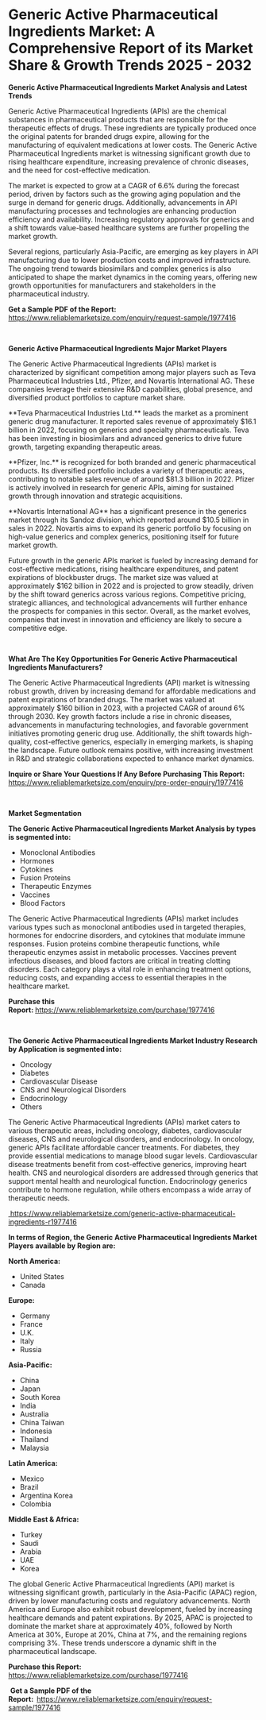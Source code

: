 <p><h1>Generic Active Pharmaceutical Ingredients Market: A Comprehensive Report of its Market Share & Growth Trends 2025 - 2032</h1></p><p><strong>Generic Active Pharmaceutical Ingredients Market Analysis and Latest Trends</strong></p>
<p><p>Generic Active Pharmaceutical Ingredients (APIs) are the chemical substances in pharmaceutical products that are responsible for the therapeutic effects of drugs. These ingredients are typically produced once the original patents for branded drugs expire, allowing for the manufacturing of equivalent medications at lower costs. The Generic Active Pharmaceutical Ingredients market is witnessing significant growth due to rising healthcare expenditure, increasing prevalence of chronic diseases, and the need for cost-effective medication.</p><p>The market is expected to grow at a CAGR of 6.6% during the forecast period, driven by factors such as the growing aging population and the surge in demand for generic drugs. Additionally, advancements in API manufacturing processes and technologies are enhancing production efficiency and availability. Increasing regulatory approvals for generics and a shift towards value-based healthcare systems are further propelling the market growth. </p><p>Several regions, particularly Asia-Pacific, are emerging as key players in API manufacturing due to lower production costs and improved infrastructure. The ongoing trend towards biosimilars and complex generics is also anticipated to shape the market dynamics in the coming years, offering new growth opportunities for manufacturers and stakeholders in the pharmaceutical industry.</p></p>
<p><strong>Get a Sample PDF of the Report:&nbsp;</strong> <a href="https://www.reliablemarketsize.com/enquiry/request-sample/1977416?utm_campaign=3164&utm_medium=2&utm_source=Github&utm_content=ia&utm_term=19042025&utm_id=generic-active-pharmaceutical-ingredients">https://www.reliablemarketsize.com/enquiry/request-sample/1977416</a></p>
<p>&nbsp;</p>
<p><strong>Generic Active Pharmaceutical Ingredients Major Market Players</strong></p>
<p><p>The Generic Active Pharmaceutical Ingredients (APIs) market is characterized by significant competition among major players such as Teva Pharmaceutical Industries Ltd., Pfizer, and Novartis International AG. These companies leverage their extensive R&D capabilities, global presence, and diversified product portfolios to capture market share.</p><p>**Teva Pharmaceutical Industries Ltd.** leads the market as a prominent generic drug manufacturer. It reported sales revenue of approximately $16.1 billion in 2022, focusing on generics and specialty pharmaceuticals. Teva has been investing in biosimilars and advanced generics to drive future growth, targeting expanding therapeutic areas.</p><p>**Pfizer, Inc.** is recognized for both branded and generic pharmaceutical products. Its diversified portfolio includes a variety of therapeutic areas, contributing to notable sales revenue of around $81.3 billion in 2022. Pfizer is actively involved in research for generic APIs, aiming for sustained growth through innovation and strategic acquisitions.</p><p>**Novartis International AG** has a significant presence in the generics market through its Sandoz division, which reported around $10.5 billion in sales in 2022. Novartis aims to expand its generic portfolio by focusing on high-value generics and complex generics, positioning itself for future market growth.</p><p>Future growth in the generic APIs market is fueled by increasing demand for cost-effective medications, rising healthcare expenditures, and patent expirations of blockbuster drugs. The market size was valued at approximately $162 billion in 2022 and is projected to grow steadily, driven by the shift toward generics across various regions. Competitive pricing, strategic alliances, and technological advancements will further enhance the prospects for companies in this sector. Overall, as the market evolves, companies that invest in innovation and efficiency are likely to secure a competitive edge.</p></p>
<p>&nbsp;</p>
<p><strong>What Are The Key Opportunities For Generic Active Pharmaceutical Ingredients Manufacturers?</strong></p>
<p><p>The Generic Active Pharmaceutical Ingredients (API) market is witnessing robust growth, driven by increasing demand for affordable medications and patent expirations of branded drugs. The market was valued at approximately $160 billion in 2023, with a projected CAGR of around 6% through 2030. Key growth factors include a rise in chronic diseases, advancements in manufacturing technologies, and favorable government initiatives promoting generic drug use. Additionally, the shift towards high-quality, cost-effective generics, especially in emerging markets, is shaping the landscape. Future outlook remains positive, with increasing investment in R&D and strategic collaborations expected to enhance market dynamics.</p></p>
<p><strong>Inquire or Share Your Questions If Any Before Purchasing This Report:</strong> <a href="https://www.reliablemarketsize.com/enquiry/pre-order-enquiry/1977416?utm_campaign=3164&utm_medium=2&utm_source=Github&utm_content=ia&utm_term=19042025&utm_id=generic-active-pharmaceutical-ingredients">https://www.reliablemarketsize.com/enquiry/pre-order-enquiry/1977416</a></p>
<p>&nbsp;</p>
<p><strong>Market Segmentation</strong></p>
<p><strong>The Generic Active Pharmaceutical Ingredients Market Analysis by types is segmented into:</strong></p>
<p><ul><li>Monoclonal Antibodies</li><li>Hormones</li><li>Cytokines</li><li>Fusion Proteins</li><li>Therapeutic Enzymes</li><li>Vaccines</li><li>Blood Factors</li></ul></p>
<p><p>The Generic Active Pharmaceutical Ingredients (APIs) market includes various types such as monoclonal antibodies used in targeted therapies, hormones for endocrine disorders, and cytokines that modulate immune responses. Fusion proteins combine therapeutic functions, while therapeutic enzymes assist in metabolic processes. Vaccines prevent infectious diseases, and blood factors are critical in treating clotting disorders. Each category plays a vital role in enhancing treatment options, reducing costs, and expanding access to essential therapies in the healthcare market.</p></p>
<p><strong>Purchase this Report:&nbsp;</strong><a href="https://www.reliablemarketsize.com/purchase/1977416?utm_campaign=3164&utm_medium=2&utm_source=Github&utm_content=ia&utm_term=19042025&utm_id=generic-active-pharmaceutical-ingredients">https://www.reliablemarketsize.com/purchase/1977416</a></p>
<p>&nbsp;</p>
<p><strong>The Generic Active Pharmaceutical Ingredients Market Industry Research by Application is segmented into:</strong></p>
<p><ul><li>Oncology</li><li>Diabetes</li><li>Cardiovascular Disease</li><li>CNS and Neurological Disorders</li><li>Endocrinology</li><li>Others</li></ul></p>
<p><p>The Generic Active Pharmaceutical Ingredients (APIs) market caters to various therapeutic areas, including oncology, diabetes, cardiovascular diseases, CNS and neurological disorders, and endocrinology. In oncology, generic APIs facilitate affordable cancer treatments. For diabetes, they provide essential medications to manage blood sugar levels. Cardiovascular disease treatments benefit from cost-effective generics, improving heart health. CNS and neurological disorders are addressed through generics that support mental health and neurological function. Endocrinology generics contribute to hormone regulation, while others encompass a wide array of therapeutic needs.</p></p>
<p><a href="https://www.reliablemarketsize.com/generic-active-pharmaceutical-ingredients-r1977416?utm_campaign=3164&utm_medium=2&utm_source=Github&utm_content=ia&utm_term=19042025&utm_id=generic-active-pharmaceutical-ingredients">&nbsp;https://www.reliablemarketsize.com/generic-active-pharmaceutical-ingredients-r1977416</a></p>
<p><strong>In terms of Region, the Generic Active Pharmaceutical Ingredients Market Players available by Region are:</strong></p>
<p>
    <p> <strong> North America: </strong>
        <ul>
            <li>United States</li>
            <li>Canada</li>
        </ul>
        </p> 
    <p> <strong> Europe: </strong>
        <ul>
            <li>Germany</li>
            <li>France</li>
            <li>U.K.</li>
            <li>Italy</li>
            <li>Russia</li>
        </ul>
        </p> 
    <p> <strong> Asia-Pacific: </strong>
        <ul>
            <li>China</li>
            <li>Japan</li>
            <li>South Korea</li>
            <li>India</li>
            <li>Australia</li>
            <li>China Taiwan</li>
            <li>Indonesia</li>
            <li>Thailand</li>
            <li>Malaysia</li>
        </ul>
        </p> 
    <p> <strong> Latin America: </strong>
        <ul>
            <li>Mexico</li>
            <li>Brazil</li>
            <li>Argentina Korea</li>
            <li>Colombia</li>
        </ul>
        </p> 
    <p> <strong> Middle East & Africa: </strong>
        <ul>
            <li>Turkey</li>
            <li>Saudi</li>
            <li>Arabia</li>
            <li>UAE</li>
            <li>Korea</li>
        </ul>
    </p>
    </p>
<p><p>The global Generic Active Pharmaceutical Ingredients (API) market is witnessing significant growth, particularly in the Asia-Pacific (APAC) region, driven by lower manufacturing costs and regulatory advancements. North America and Europe also exhibit robust development, fueled by increasing healthcare demands and patent expirations. By 2025, APAC is projected to dominate the market share at approximately 40%, followed by North America at 30%, Europe at 20%, China at 7%, and the remaining regions comprising 3%. These trends underscore a dynamic shift in the pharmaceutical landscape.</p></p>
<p><strong>Purchase this Report: </strong><a href="https://www.reliablemarketsize.com/purchase/1977416?utm_campaign=3164&utm_medium=2&utm_source=Github&utm_content=ia&utm_term=19042025&utm_id=generic-active-pharmaceutical-ingredients">https://www.reliablemarketsize.com/purchase/1977416</a></p>
<p>&nbsp;<strong>Get a Sample PDF of the Report:&nbsp;&nbsp;</strong><a href="https://www.reliablemarketsize.com/enquiry/request-sample/1977416?utm_campaign=3164&utm_medium=2&utm_source=Github&utm_content=ia&utm_term=19042025&utm_id=generic-active-pharmaceutical-ingredients">https://www.reliablemarketsize.com/enquiry/request-sample/1977416</a></p>
<p><strong></strong></p>
<p><p></p><p></p><p></p></p>